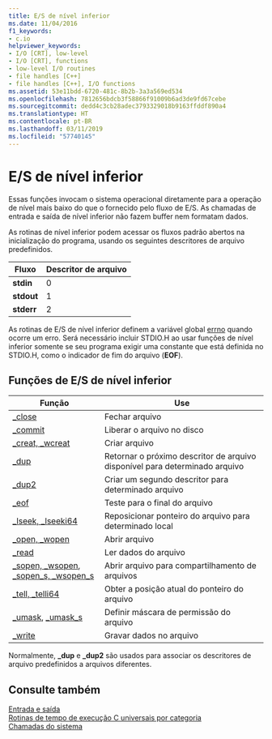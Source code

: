 ```yaml
---
title: E/S de nível inferior
ms.date: 11/04/2016
f1_keywords:
- c.io
helpviewer_keywords:
- I/O [CRT], low-level
- I/O [CRT], functions
- low-level I/O routines
- file handles [C++]
- file handles [C++], I/O functions
ms.assetid: 53e11bdd-6720-481c-8b2b-3a3a569ed534
ms.openlocfilehash: 7812656bdcb3f58866f91009b6ad3de9fd67cebe
ms.sourcegitcommit: dedd4c3cb28adec3793329018b9163ffddf890a4
ms.translationtype: HT
ms.contentlocale: pt-BR
ms.lasthandoff: 03/11/2019
ms.locfileid: "57740145"
---
```

# <a name="low-level-io"></a>E/S de nível inferior

Essas funções invocam o sistema operacional diretamente para a operação de nível mais baixo do que o fornecido pelo fluxo de E/S. As chamadas de entrada e saída de nível inferior não fazem buffer nem formatam dados.

As rotinas de nível inferior podem acessar os fluxos padrão abertos na inicialização do programa, usando os seguintes descritores de arquivo predefinidos.

|Fluxo|Descritor de arquivo|
|------------|---------------------|
|**stdin**|0|
|**stdout**|1|
|**stderr**|2|

As rotinas de E/S de nível inferior definem a variável global [errno](../c-runtime-library/errno-doserrno-sys-errlist-and-sys-nerr.md) quando ocorre um erro. Será necessário incluir STDIO.H ao usar funções de nível inferior somente se seu programa exigir uma constante que está definida no STDIO.H, como o indicador de fim do arquivo (**EOF**).

## <a name="low-level-io-functions"></a>Funções de E/S de nível inferior

|Função|Use|
|--------------|---------|
|[_close](../c-runtime-library/reference/close.md)|Fechar arquivo|
|[_commit](../c-runtime-library/reference/commit.md)|Liberar o arquivo no disco|
|[_creat, _wcreat](../c-runtime-library/reference/creat-wcreat.md)|Criar arquivo|
|[_dup](../c-runtime-library/reference/dup-dup2.md)|Retornar o próximo descritor de arquivo disponível para determinado arquivo|
|[_dup2](../c-runtime-library/reference/dup-dup2.md)|Criar um segundo descritor para determinado arquivo|
|[_eof](../c-runtime-library/reference/eof.md)|Teste para o final do arquivo|
|[_lseek, _lseeki64](../c-runtime-library/reference/lseek-lseeki64.md)|Reposicionar ponteiro do arquivo para determinado local|
|[_open, _wopen](../c-runtime-library/reference/open-wopen.md)|Abrir arquivo|
|[_read](../c-runtime-library/reference/read.md)|Ler dados do arquivo|
|[_sopen, _wsopen](../c-runtime-library/reference/sopen-wsopen.md), [_sopen_s, _wsopen_s](../c-runtime-library/reference/sopen-s-wsopen-s.md)|Abrir arquivo para compartilhamento de arquivos|
|[_tell, _telli64](../c-runtime-library/reference/tell-telli64.md)|Obter a posição atual do ponteiro do arquivo|
|[_umask](../c-runtime-library/reference/umask.md), [_umask_s](../c-runtime-library/reference/umask-s.md)|Definir máscara de permissão do arquivo|
|[_write](../c-runtime-library/reference/write.md)|Gravar dados no arquivo|

Normalmente, **_dup** e **_dup2** são usados para associar os descritores de arquivo predefinidos a arquivos diferentes.

## <a name="see-also"></a>Consulte também

[Entrada e saída](../c-runtime-library/input-and-output.md)<br/>
[Rotinas de tempo de execução C universais por categoria](../c-runtime-library/run-time-routines-by-category.md)<br/>
[Chamadas do sistema](../c-runtime-library/system-calls.md)<br/>
